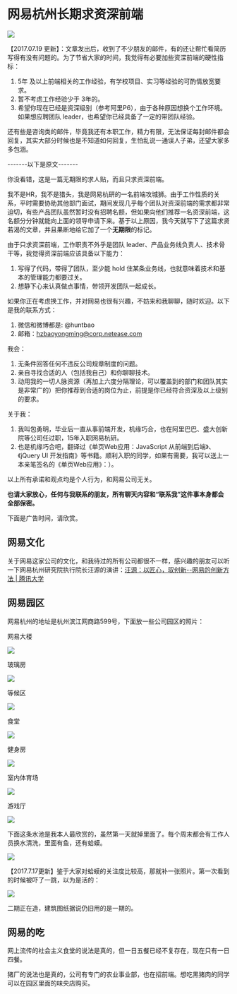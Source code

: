 # 网易杭州长期求资深前端

![](https://pic2.zhimg.com/v2-592f02cd45f1f261f5ea9d8712c55f20_b.jpg)

【2017.07.19 更新】：文章发出后，收到了不少朋友的邮件，有的还让帮忙看简历写得有没有问题的。为了节省大家的时间，我觉得有必要加些资深前端的硬性指标：

1.  5年 及以上前端相关的工作经验，有学校项目、实习等经验的可酌情放宽要求。
2.  暂不考虑工作经验少于 3年的。
3.  希望你现在已经是资深级别（参考阿里P6），由于各种原因想换个工作环境。如果想应聘团队 leader，也希望你已经具备了一定的带团队经验。

还有些是咨询类的邮件，毕竟我还有本职工作，精力有限，无法保证每封邮件都会回复，其实大部分时候也是不知道如何回复，生怕乱说一通误人子弟，还望大家多多包涵。

-------以下是原文-------

你没看错，这是一篇无期限的求人贴，而且只求资深前端。

我不是HR，我不是猎头，我是网易杭研的一名前端攻城狮。由于工作性质的关系，平时需要协助其他部门面试，期间发现几乎每个团队对资深前端的需求都非常迫切，有些产品团队虽然暂时没有招聘名额，但如果向他们推荐一名资深前端，这名额分分钟就能向上面的领导申请下来。基于以上原因，我今天就写下了这篇求贤若渴的文章，并且果断地给它加了一个**无期限**的标记。

由于只求资深前端，工作职责不外乎是团队 leader、产品业务线负责人、技术骨干等，我觉得资深前端应该具备以下能力：

1.  写得了代码，带得了团队，至少能 hold 住某条业务线，也就意味着技术和基本的管理能力都要过关。
2.  想静下心来认真做点事情，带领开发团队一起成长。

如果你正在考虑换工作，并对网易也很有兴趣，不妨来和我聊聊，随时欢迎。以下是我的联系方式：

1.  微信和微博都是: @huntbao
2.  邮箱：hzbaoyongming@corp.netease.com

我会：

1.  无条件回答任何不违反公司规章制度的问题。
2.  亲自寻找合适的人（包括我自己）和你聊聊技术。
3.  动用我的一切人脉资源（再加上六度分隔理论，可以覆盖到的部门和团队其实是非常广的）把你推荐到合适的岗位为止，前提是你已经符合资深及以上级别的要求。

关于我：

1.  我叫包勇明，毕业后一直从事前端开发，机缘巧合，也在阿里巴巴、盛大创新院等公司任过职，15年入职网易杭研。
2.  也是机缘巧合吧，翻译过《单页Web应用：JavaScript 从前端到后端》、《jQuery UI 开发指南》等书籍。顺利入职的同学，如果有需要，我可以送上一本亲笔签名的《单页Web应用》：）。

以上所有承诺和观点均是个人行为，和网易公司无关。

**也请大家放心，任何与我联系的朋友，所有聊天内容和“联系我”这件事本身都会全部保密。**

下面是广告时间，请欣赏。

## 网易文化

关于网易这家公司的文化，和我待过的所有公司都很不一样，感兴趣的朋友可以听一下网易杭州研究院执行院长汪源的演讲：[汪源：以匠心，驭创新--网易的创新方法 | 腾讯大学](https:http://daxue.qq.com/content/content/id/3406)

## 网易园区

网易杭州的地址是杭州滨江网商路599号，下面放一些公司园区的照片：

网易大楼

![](https://pic3.zhimg.com/v2-b0ddab930c35d97833face11a614c100_b.jpg)

玻璃房

![](https://pic2.zhimg.com/v2-c85b3a0346cb7d9cce462aa1ba2d1226_b.jpg)

等候区

![](https://pic4.zhimg.com/v2-e05e27efda4a7031a01f3c11aab7b6a3_b.jpg)

食堂

![](https://pic3.zhimg.com/v2-2c057f212ddf47a0e67d0f3f77306ad1_b.jpg)

健身房

![](https://pic2.zhimg.com/v2-f408ec41e3a666eb50851c16f77ec23f_b.jpg)

室内体育场

![](https://pic4.zhimg.com/v2-5fcc8478fdb2f352875f966843ef9b30_b.jpg)

游戏厅

![](https://pic3.zhimg.com/v2-9bad37483f1e2d19144333599d4733a9_b.jpg)

下面这条水池是我本人最欣赏的，虽然第一天就掉里面了。每个周末都会有工作人员换水清洗，里面有鱼，还有蛤蟆。

![](https://pic1.zhimg.com/v2-36d8f80ebffd383efa72c00c64e6eae3_b.jpg)

【2017.7.17更新】鉴于大家对蛤蟆的关注度比较高，那就补一张照片。第一次看到的时候被吓了一跳，以为是活的：

![](https://pic1.zhimg.com/v2-e8dc11fd7c27ba417d0553e5084ea72b_b.jpg)

二期正在造，建筑图纸据说仍旧用的是一期的。

## 网易的吃

网上流传的社会主义食堂的说法是真的，但一日五餐已经不复存在，现在只有一日四餐。

猪厂的说法也是真的，公司有专门的农业事业部，也在招前端。想吃黑猪肉的同学可以在园区里面的味央店购买。